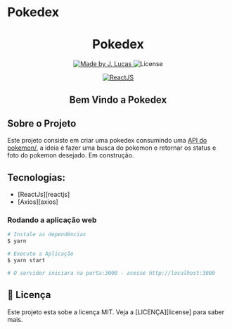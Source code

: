 # Pokedex

<h1 align="center">
    Pokedex
</h1>

<p align="center">

<a href="https://www.linkedin.com/in/jo%C3%A3o-lucas-nascimento-andrade-34574398/">
    <img alt="Made by J. Lucas" src="https://img.shields.io/badge/made%20by-Jo%C3%A3o%20Lucas-blue">
</a>

<img alt="License" src="https://img.shields.io/badge/license-MIT-brightgreen?color=blue">

</p>

<p align="center">

<a href="https://reactjs.org/">
  <img alt="ReactJS" src="https://img.shields.io/static/v1?color=blue&label=React&message=JS&?style=plastic&logo=React">
</a>

</p>
<h2 align="center">
  Bem Vindo a Pokedex
</h2>

## Sobre o Projeto

Este projeto consiste em criar uma pokedex consumindo uma <a href="https://pokeapi.co/">API do pokemon/</a>, a ideia é fazer uma busca do pokemon e retornar os status e foto do pokemon desejado. Em construção.

## Tecnologias:

- [ReactJs][reactjs]
- [Axios][axios]

### Rodando a aplicação web

```bash
# Instale as dependências
$ yarn

# Execute a Aplicação
$ yarn start

# O servidor iniciara na porta:3000 - acesse http://localhost:3000
```
## 📝 Licença

Este projeto esta sobe a licença MIT. Veja a [LICENÇA][license] para saber mais.
